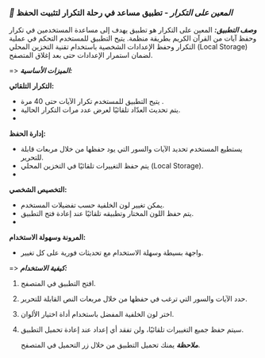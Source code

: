  ### ***📖 المعين على التكرار*** - تطبيق مساعد في رحلة التكرار لتثبيت الحفظ  
 

 ***وصف التطبيق:***
المعين على التكرار هو تطبيق يهدف إلى مساعدة المستخدمين في تكرار وحفظ آيات من القرآن الكريم بطريقة منظمة. يتيح التطبيق للمستخدم التحكم في عملية التكرار وحفظ الإعدادات الشخصية باستخدام تقنية التخزين المحلي (Local Storage) لضمان استمرار الإعدادات حتى بعد إغلاق المتصفح.

 => ***الميزات الأساسية:***
 
 **التكرار التلقائي:**
   - يتيح التطبيق للمستخدم تكرار الآيات حتى 40 مرة .  
   - يتم تحديث العدّاد تلقائيًا لعرض عدد مرات التكرار الحالية.
   -
**إدارة الحفظ:**  
   - يستطيع المستخدم تحديد الآيات والسور التي يود حفظها من خلال مربعات قابلة للتحرير.  
   - يتم حفظ التغييرات تلقائيًا في التخزين المحلي (Local Storage).
   -
  **التخصيص الشخصي:** 
   - يمكن تغيير لون الخلفية حسب تفضيلات المستخدم.  
   - يتم حفظ اللون المختار وتطبيقه تلقائيًا عند إعادة فتح التطبيق.
   -
  **المرونة وسهولة الاستخدام:**  
   - واجهة بسيطة وسهلة الاستخدام مع تحديثات فورية على كل تغيير.  



 => ***كيفية الاستخدام:***  

1. افتح التطبيق في المتصفح.  
2. حدد الآيات والسور التي ترغب في حفظها من خلال مربعات النص القابلة للتحرير.  
3. اختر لون الخلفية المفضل باستخدام أداة اختيار الألوان.  
4. سيتم حفظ جميع التغييرات تلقائيًا، ولن تفقد أي إعداد عند إعادة تحميل التطبيق.

   
   ***ملاحظة***
   يمنك تحميل التطبيق من خلال زر التحميل في المتصفح.
